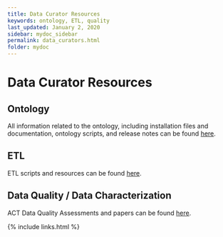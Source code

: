 ```yaml
---
title: Data Curator Resources
keywords: ontology, ETL, quality
last_updated: January 2, 2020
sidebar: mydoc_sidebar
permalink: data_curators.html
folder: mydoc
---
```


# Data Curator Resources
## Ontology
All information related to the ontology, including installation files and documentation, ontology scripts, and release notes can be found [here](https://github.com/dbmi-pitt/ACT-Network/wiki/Ontology).

## ETL
ETL scripts and resources can be found [here](https://github.com/dbmi-pitt/ACT-Network/wiki/ETL).

## Data Quality / Data Characterization
ACT Data Quality Assessments and papers can be found [here](https://github.com/dbmi-pitt/ACT-Network/wiki/Data-Quality-&-Characterization).

{% include links.html %}
